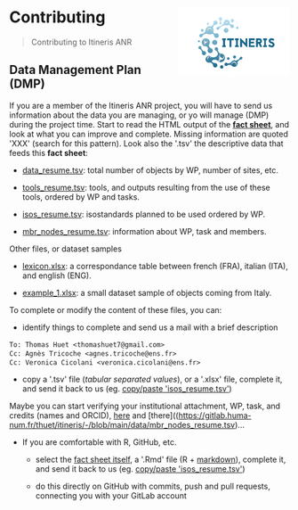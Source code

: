 # Contributing <img src="../www/logo.png" align="right" width="200"/>
> Contributing to Itineris ANR

## Data Management Plan (DMP)

If you are a member of the Itineris ANR project, you will have to send us information about the data you are managing, or yo will manage (DMP) during the project time. Start to read the HTML output of the [**fact sheet**](https://thuet.gitpages.huma-num.fr/itineris/), and look at what you can improve and complete. Missing information are quoted 'XXX' (search for this pattern). Look also the '.tsv' the descriptive data that feeds this **fact sheet**:

  + [data_resume.tsv](https://gitlab.huma-num.fr/thuet/itineris/-/blob/main/data/data_resume.tsv): total number of objects by WP, number of sites, etc.
  
  + [tools_resume.tsv](https://gitlab.huma-num.fr/thuet/itineris/-/blob/main/data/tools_resume.tsv): tools, and outputs resulting from the use of these tools, ordered by WP and tasks.
  
  + [isos_resume.tsv](https://gitlab.huma-num.fr/thuet/itineris/-/blob/main/data/isos_resume.tsv): isostandards planned to be used ordered by WP.
  
  + [mbr_nodes_resume.tsv](https://gitlab.huma-num.fr/thuet/itineris/-/blob/main/data/mbr_nodes_resume.tsv): information about WP, task and members.
  
Other files, or dataset samples
  
  + [lexicon.xlsx](https://gitlab.huma-num.fr/thuet/itineris/-/blob/main/data/lexicon.xlsx?raw=true): a correspondance table between french (FRA), italian (ITA), and english (ENG).
  
  + [example_1.xlsx](https://gitlab.huma-num.fr/thuet/itineris/-/blob/main/data/example_1.xlsx?raw=true): a small dataset sample of objects coming from Italy.

To complete or modify the content of these files, you can:

  + identify things to complete and send us a mail with a brief description 
  
```
To: Thomas Huet <thomashuet7@gmail.com>
Cc: Agnès Tricoche <agnes.tricoche@ens.fr>
Cc: Veronica Cicolani <veronica.cicolani@ens.fr>
```

  + copy a '.tsv' file (*tabular separated values*), or a '.xlsx' file, complete it, and send it back to us (eg. [copy/paste 'isos_resume.tsv'](https://gitlab.huma-num.fr/thuet/itineris/-/raw/main/data/isos_resume.tsv))
  
Maybe you can start verifying your institutional attachment, WP, task, and credits (names and ORCID), [here](https://thuet.gitpages.huma-num.fr/itineris/#Membres_et_work_packages) and [there]((https://gitlab.huma-num.fr/thuet/itineris/-/blob/main/data/mbr_nodes_resume.tsv)...
  
* If you are comfortable with R, GitHub, etc.

  + select the [fact sheet itself](https://gitlab.huma-num.fr/thuet/itineris/-/blob/main/dmp/index.Rmd), a '.Rmd' file (R + [markdown](https://www.markdownguide.org/cheat-sheet/)), complete it, and send it back to us (eg. [copy/paste 'isos_resume.tsv'](https://gitlab.huma-num.fr/thuet/itineris/-/blob/main/data/isos_resume.tsv))
  
  + do this directly on GitHub with commits, push and pull requests, connecting you with your GitLab account
